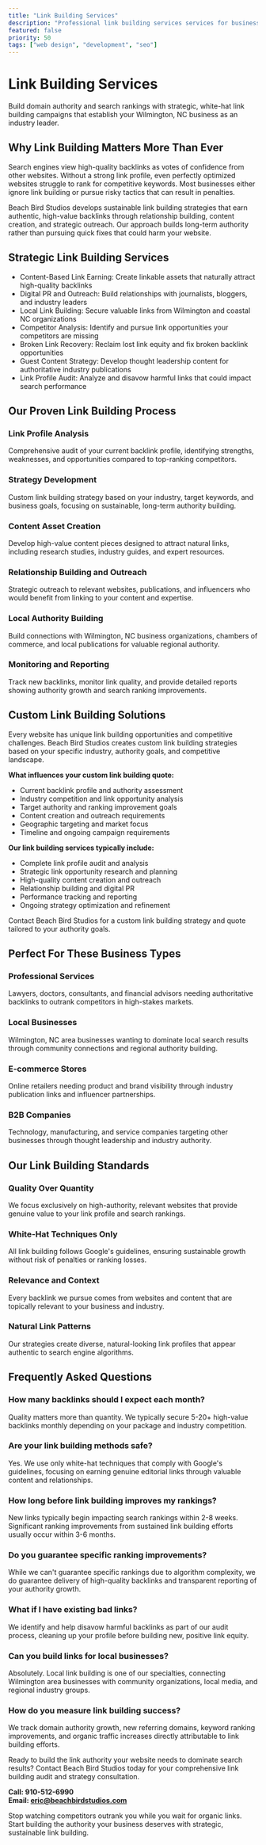 ```yaml
---
title: "Link Building Services"
description: "Professional link building services services for businesses"
featured: false
priority: 50
tags: ["web design", "development", "seo"]
---
```


# Link Building Services

Build domain authority and search rankings with strategic, white-hat link building campaigns that establish your Wilmington, NC business as an industry leader.

## Why Link Building Matters More Than Ever

Search engines view high-quality backlinks as votes of confidence from other websites. Without a strong link profile, even perfectly optimized websites struggle to rank for competitive keywords. Most businesses either ignore link building or pursue risky tactics that can result in penalties.

Beach Bird Studios develops sustainable link building strategies that earn authentic, high-value backlinks through relationship building, content creation, and strategic outreach. Our approach builds long-term authority rather than pursuing quick fixes that could harm your website.

## Strategic Link Building Services

- Content-Based Link Earning: Create linkable assets that naturally attract high-quality backlinks
- Digital PR and Outreach: Build relationships with journalists, bloggers, and industry leaders
- Local Link Building: Secure valuable links from Wilmington and coastal NC organizations
- Competitor Analysis: Identify and pursue link opportunities your competitors are missing
- Broken Link Recovery: Reclaim lost link equity and fix broken backlink opportunities
- Guest Content Strategy: Develop thought leadership content for authoritative industry publications
- Link Profile Audit: Analyze and disavow harmful links that could impact search performance

## Our Proven Link Building Process

### Link Profile Analysis
Comprehensive audit of your current backlink profile, identifying strengths, weaknesses, and opportunities compared to top-ranking competitors.

### Strategy Development
Custom link building strategy based on your industry, target keywords, and business goals, focusing on sustainable, long-term authority building.

### Content Asset Creation
Develop high-value content pieces designed to attract natural links, including research studies, industry guides, and expert resources.

### Relationship Building and Outreach
Strategic outreach to relevant websites, publications, and influencers who would benefit from linking to your content and expertise.

### Local Authority Building
Build connections with Wilmington, NC business organizations, chambers of commerce, and local publications for valuable regional authority.

### Monitoring and Reporting
Track new backlinks, monitor link quality, and provide detailed reports showing authority growth and search ranking improvements.

## Custom Link Building Solutions

Every website has unique link building opportunities and competitive challenges. Beach Bird Studios creates custom link building strategies based on your specific industry, authority goals, and competitive landscape.

**What influences your custom link building quote:**
- Current backlink profile and authority assessment
- Industry competition and link opportunity analysis
- Target authority and ranking improvement goals
- Content creation and outreach requirements
- Geographic targeting and market focus
- Timeline and ongoing campaign requirements

**Our link building services typically include:**
- Complete link profile audit and analysis
- Strategic link opportunity research and planning
- High-quality content creation and outreach
- Relationship building and digital PR
- Performance tracking and reporting
- Ongoing strategy optimization and refinement

Contact Beach Bird Studios for a custom link building strategy and quote tailored to your authority goals.

## Perfect For These Business Types

### Professional Services
Lawyers, doctors, consultants, and financial advisors needing authoritative backlinks to outrank competitors in high-stakes markets.

### Local Businesses
Wilmington, NC area businesses wanting to dominate local search results through community connections and regional authority building.

### E-commerce Stores
Online retailers needing product and brand visibility through industry publication links and influencer partnerships.

### B2B Companies
Technology, manufacturing, and service companies targeting other businesses through thought leadership and industry authority.

## Our Link Building Standards

### Quality Over Quantity
We focus exclusively on high-authority, relevant websites that provide genuine value to your link profile and search rankings.

### White-Hat Techniques Only
All link building follows Google's guidelines, ensuring sustainable growth without risk of penalties or ranking losses.

### Relevance and Context
Every backlink we pursue comes from websites and content that are topically relevant to your business and industry.

### Natural Link Patterns
Our strategies create diverse, natural-looking link profiles that appear authentic to search engine algorithms.

## Frequently Asked Questions

### How many backlinks should I expect each month?
Quality matters more than quantity. We typically secure 5-20+ high-value backlinks monthly depending on your package and industry competition.

### Are your link building methods safe?
Yes. We use only white-hat techniques that comply with Google's guidelines, focusing on earning genuine editorial links through valuable content and relationships.

### How long before link building improves my rankings?
New links typically begin impacting search rankings within 2-8 weeks. Significant ranking improvements from sustained link building efforts usually occur within 3-6 months.

### Do you guarantee specific ranking improvements?
While we can't guarantee specific rankings due to algorithm complexity, we do guarantee delivery of high-quality backlinks and transparent reporting of your authority growth.

### What if I have existing bad links?
We identify and help disavow harmful backlinks as part of our audit process, cleaning up your profile before building new, positive link equity.

### Can you build links for local businesses?
Absolutely. Local link building is one of our specialties, connecting Wilmington area businesses with community organizations, local media, and regional industry groups.

### How do you measure link building success?
We track domain authority growth, new referring domains, keyword ranking improvements, and organic traffic increases directly attributable to link building efforts.

Ready to build the link authority your website needs to dominate search results? Contact Beach Bird Studios today for your comprehensive link building audit and strategy consultation.

**Call: 910-512-6990**  
**Email: eric@beachbirdstudios.com**

Stop watching competitors outrank you while you wait for organic links. Start building the authority your business deserves with strategic, sustainable link building.